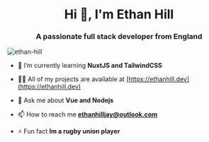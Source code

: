 <h1 align="center">Hi 👋, I'm Ethan Hill</h1>
<h3 align="center">A passionate full stack developer from England</h3>

<p align="left"> <img src="https://komarev.com/ghpvc/?username=ethan-hill&label=Profile%20views&color=a647e6&style=flat" alt="ethan-hill" /> </p>

- 🌱 I’m currently learning **NuxtJS and TailwindCSS**

- 👨‍💻 All of my projects are available at [https://ethanhill.dev](https://ethanhill.dev)

- 💬 Ask me about **Vue and Nodejs**

- 📫 How to reach me **ethanhilljay@outlook.com**

- ⚡ Fun fact **Im a rugby union player**
